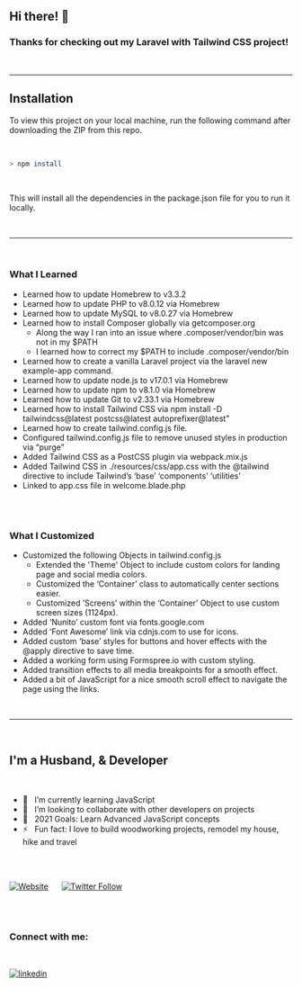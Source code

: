 ## Hi there! 👋

### Thanks for checking out my Laravel with Tailwind CSS project!

<br>

---

## Installation

To view this project on your local machine, run the following command after downloading the ZIP from this repo.

<br>

```bash
> npm install
```

<br>

This will install all the dependencies in the package.json file for you to run it locally.

<br>

---

<br>

### What I Learned

-   Learned how to update Homebrew to v3.3.2
-   Learned how to update PHP to v8.0.12 via Homebrew
-   Learned how to update MySQL to v8.0.27 via Homebrew
-   Learned how to install Composer globally via getcomposer.org
    -   Along the way I ran into an issue where .composer/vendor/bin was not in my $PATH
    -   I learned how to correct my $PATH to include .composer/vendor/bin
-   Learned how to create a vanilla Laravel project via the laravel new example-app command.
-   Learned how to update node.js to v17.0.1 via Homebrew
-   Learned how to update npm to v8.1.0 via Homebrew
-   Learned how to update Git to v2.33.1 via Homebrew
-   Learned how to install Tailwind CSS via npm install -D tailwindcss@latest postcss@latest autoprefixer@latest”
-   Learned how to create tailwind.config.js file.
-   Configured tailwind.config.js file to remove unused styles in production via “purge”
-   Added Tailwind CSS as a PostCSS plugin via webpack.mix.js
-   Added Tailwind CSS in ./resources/css/app.css with the @tailwind directive to include Tailwind’s ‘base’ ‘components’ ‘utilities’
-   Linked to app.css file in welcome.blade.php

<br>
<br>

### What I Customized

-   Customized the following Objects in tailwind.config.js
    -   Extended the 'Theme' Object to include custom colors for landing page and social media colors.
    -   Customized the ‘Container’ class to automatically center sections easier.
    -   Customized ’Screens’ within the ‘Container’ Object to use custom screen sizes (1124px).
-   Added ‘Nunito’ custom font via fonts.google.com
-   Added ‘Font Awesome’ link via cdnjs.com to use for icons.
-   Added custom ‘base’ styles for buttons and hover effects with the @apply directive to save time.
-   Added a working form using Formspree.io with custom styling.
-   Added transition effects to all media breakpoints for a smooth effect.
-   Added a bit of JavaScript for a nice smooth scroll effect to navigate the page using the links.

<br>

---

<br>

## I'm a Husband, & Developer

<br>

-   🌱&nbsp;&nbsp; I’m currently learning JavaScript
-   👯&nbsp;&nbsp; I’m looking to collaborate with other developers on projects
-   🥅&nbsp;&nbsp; 2021 Goals: Learn Advanced JavaScript concepts
-   ⚡&nbsp;&nbsp; Fun fact: I love to build woodworking projects, remodel my house, hike and travel

<br>
<br>

[![Website](https://img.shields.io/website?label=dantechmedia.com&style=for-the-badge&url=https%3A%2F%2Fdantechmedia.com)](https://www.dantechmedia.com)&nbsp;&nbsp;&nbsp;&nbsp;&nbsp;
[![Twitter Follow](https://img.shields.io/twitter/follow/DanTechMedia?color=1DA1F2&logo=twitter&style=for-the-badge)](https://twitter.com/intent/follow?original_referer=https%3A%2F%2Fgithub.com%2FDanTechMedia&screen_name=DanTechMedia)

<br>

<br>

### Connect with me:

<br>

[![linkedin](https://img.shields.io/badge/LinkedIn-0077B5?style=for-the-badge&logo=linkedin&logoColor=white)](https://www.linkedin.com/in/dtm)

<br />
<br>

[website]: https://www.dantechmedia.com
[twitter]: https://twitter.com/DanTechMedia
[linkedin]: https://linkedin.com/in/dtm
